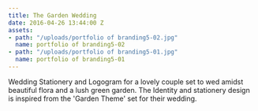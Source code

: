 ```yaml
---
title: The Garden Wedding
date: 2016-04-26 13:44:00 Z
assets:
- path: "/uploads/portfolio of branding5-02.jpg"
  name: portfolio of branding5-02
- path: "/uploads/portfolio of branding5-01.jpg"
  name: portfolio of branding5-01
---
```


Wedding Stationery and Logogram for a lovely couple set to wed amidst beautiful flora and a lush green garden.
The Identity and stationery design is inspired from the 'Garden Theme' set for their wedding.
